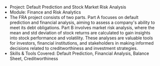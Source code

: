 * Project: Default Prediction and Stock Market Risk Analysis
* Module: Finance and Risk Analytics
* The FRA project consists of two parts. Part A focuses on default prediction and financial analysis, aiming to assess a company's ability to meet its debt obligations. Part B involves market risk analysis, where the mean and std deviation of stock returns are calculated to gain insights into stock performance and volatility. These analyses are valuable tools for investors, financial institutions, and stakeholders in making informed decisions related to creditworthiness and investment strategies.
* Skills & Tools Covered: Default Prediction, Financial Analysis, Balance Sheet, Creditworthiness
